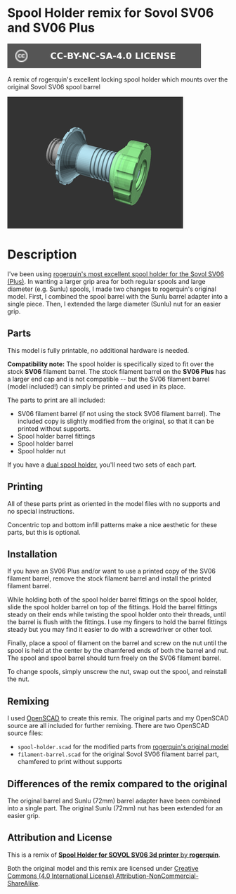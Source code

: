 # Spool Holder remix for Sovol SV06 and SV06 Plus

[![CC-BY-NC-SA-4.0 license][license-badge]][license]

A remix of rogerquin's excellent locking spool holder which mounts over the
original Sovol SV06 spool barrel

![Assembled model render](images/readme/render-all-parts-preview.png)

# Description

I've been using
[rogerquin's most excellent spool holder for the Sovol SV06 (Plus)][original-model-url].
In wanting a larger grip area for both regular spools and large diameter (e.g.
Sunlu) spools, I made two changes to rogerquin's original model. First, I
combined the spool barrel with the Sunlu barrel adapter into a single piece.
Then, I extended the large diameter (Sunlu) nut for an easier grip.

## Parts

This model is fully printable, no additional hardware is needed.

**Compatibility note:** The spool holder is specifically sized to fit over the
stock **SV06** filament barrel. The stock filament barrel on the **SV06 Plus**
has a larger end cap and is not compatible -- but the SV06 filament barrel
(model included!) can simply be printed and used in its place.

The parts to print are all included:

* SV06 filament barrel (if not using the stock SV06 filament barrel). The
  included copy is slightly modified from the original, so that it can be
  printed without supports.
* Spool holder barrel fittings
* Spool holder barrel
* Spool holder nut

If you have a [dual spool holder][sv06-dual-spool-holder], you'll need two
sets of each part.

## Printing

All of these parts print as oriented in the model files with no supports and no
special instructions.

Concentric top and bottom infill patterns make a nice aesthetic for these parts,
but this is optional.

## Installation

If you have an SV06 Plus and/or want to use a printed copy of the SV06 filament
barrel, remove the stock filament barrel and install the printed filament
barrel.

While holding both of the spool holder barrel fittings on the spool holder,
slide the spool holder barrel on top of the fittings. Hold the barrel fittings
steady on their ends while twisting the spool holder onto their threads, until
the barrel is flush with the fittings. I use my fingers to hold the barrel
fittings steady but you may find it easier to do with a screwdriver or other
tool.

Finally, place a spool of filament on the barrel and screw on the nut until the
spool is held at the center by the chamfered ends of both the barrel and nut.
The spool and spool barrel should turn freely on the SV06 filament barrel.

To change spools, simply unscrew the nut, swap out the spool, and reinstall the
nut.

## Remixing

I used [OpenSCAD][openscad] to create this remix. The original parts and my
OpenSCAD source are all included for further remixing. There are two OpenSCAD
source files:

* `spool-holder.scad` for the modified parts from
  [rogerquin's original model][original-model-url]
* `filament-barrel.scad` for the original Sovol SV06 filament barrel part,
  chamfered to print without supports

## Differences of the remix compared to the original

The original barrel and Sunlu (72mm) barrel adapter have been combined into a
single part. The original Sunlu (72mm) nut has been extended for an easier grip.

## Attribution and License

This is a remix of
[**Spool Holder for SOVOL SV06 3d printer** by **rogerquin**][original-model-url].

Both the original model and this remix are licensed under
[Creative Commons (4.0 International License) Attribution-NonCommercial-ShareAlike][license].

[license-badge]: /_static/license-badge-cc-by-nc-sa-4.0.svg
[license]: http://creativecommons.org/licenses/by-nc-sa/4.0/
[openscad]: https://openscad.org
[original-model-url]: https://www.printables.com/model/409684-spool-holder-for-sovol-sv06-3d-printer
[sv06-dual-spool-holder]: /sovol-sv06-plus/dual-spool-holder/
